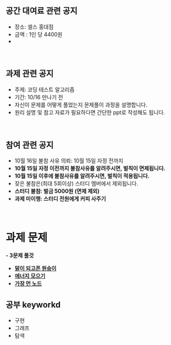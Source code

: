 ## 공간 대여료 관련 공지
- 장소: 셀스 홍대점
- 금액 : 1인 당 4400원
- 
<br>

## 과제 관련 공지
- 주제: 코딩 테스트 알고리즘
- 기간: 10/16 만나기 전
- 자신이 문제를 어떻게 풀었는지 문제풀이 과정을 설명합니다.
- 원리 설명 및 참고 자료가 필요하다면 간단한 ppt로 작성해도 됩니다.

<br>

## 참여 관련 공지
- 10월 16일 불참 사유 의뢰: 10월 15일 자정 전까지
- **10월 15일 자정 이전까지 불참사유를 알려주시면, 벌칙이 면제됩니다.**
- **10월 15일 이후에 불참사유를 알려주시면, 벌칙이 적용됩니다.**
- 잦은 불참은(최대 5회이상) 스터디 멤버에서 제외됩니다.
- **스터디 불참: 벌금 5000원 (면제 제외)**
- **과제 미이행: 스터디 전원에게 커피 사주기**
<br>

# 과제 문제

**- 3문제 풀것**
- [**말이 되고픈 원숭이**](https://www.acmicpc.net/problem/1600)
- [**에너지 모으기**](https://www.acmicpc.net/problem/16198)
- [**가장 먼 노드**](https://programmers.co.kr/learn/courses/30/lessons/49189)


## 공부 keyworkd
- 구현 
- 그래프
- 탐색
